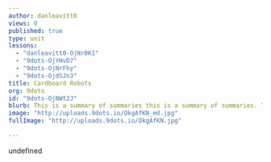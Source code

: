 ```yaml
---
author: danleavitt0
views: 0
published: true
type: unit
lessons: 
  - "danleavitt0-OjNr0K1"
  - "9dots-OjYHvD7"
  - "9dots-OjNrFhy"
  - "9dots-OjdSJn3"
title: Cardboard Robots
org: 9dots
id: "9dots-OjNWt2J"
blurb: This is a summary of summaries this is a summary of summaries. This is a summary of summaries. This is a summary of summaries.
image: "http://uploads.9dots.io/OkgAfKN_md.jpg"
fullImage: "http://uploads.9dots.io/OkgAfKN.jpg"

---
```


undefined
